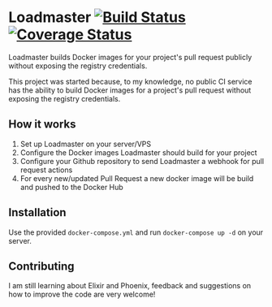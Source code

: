 # Loadmaster [![Build Status](https://travis-ci.org/dsander/loadmaster.svg?branch=master)](https://travis-ci.org/dsander/loadmaster) [![Coverage Status](https://coveralls.io/repos/github/dsander/loadmaster/badge.svg?branch=fix-build)](https://coveralls.io/github/dsander/loadmaster?branch=fix-build)

Loadmaster builds Docker images for your project's pull request publicly without exposing the registry credentials.

This project was started because, to my knowledge, no public CI service has the ability to build Docker images for a project's pull request without exposing the registry credentials.

## How it works

1. Set up Loadmaster on your server/VPS
2. Configure the Docker images Loadmaster should build for your project
3. Configure your Github repository to send Loadmaster a webhook for pull request actions
3. For every new/updated Pull Request a new docker image will be build and pushed to the Docker Hub

## Installation

Use the provided `docker-compose.yml` and run `docker-compose up -d` on your server.

## Contributing

I am still learning about Elixir and Phoenix, feedback and suggestions on how to improve the code are very welcome!
